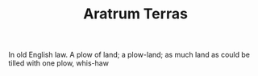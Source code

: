 ---
title: Aratrum Terras
letter: A
permalink: "/definitions/aratrum-terras.html"
body: In old English law. A plow of land; a plow-land; as much land as could be tilled
  with one plow, whis-haw
published_at: '2018-07-07'
source: Black's Law Dictionary
layout: post
---